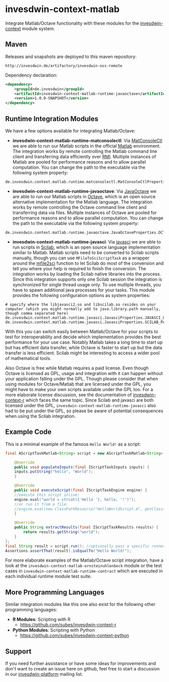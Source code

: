 # invesdwin-context-matlab
Integrate Matlab/Octave functionality with these modules for the [invesdwin-context](https://github.com/subes/invesdwin-context) module system.

## Maven

Releases and snapshots are deployed to this maven repository:
```
http://invesdwin.de/artifactory/invesdwin-oss-remote
```

Dependency declaration:
```xml
<dependency>
	<groupId>de.invesdwin</groupId>
	<artifactId>invesdwin-context-matlab-runtime-javaoctave</artifactId>
	<version>1.0.0-SNAPSHOT</version>
</dependency>
```

## Runtime Integration Modules

We have a few options available for integrating Matlab/Octave:
- **invesdwin-context-matlab-runtime-matconsolectl**: Via [MatConsoleCtl](https://github.com/diffplug/matconsolectl) we are able to run our Matlab scripts in the official [Matlab](https://en.wikipedia.org/wiki/MATLAB) environment. The integration works by remote controlling the Matlab command line client and transferring data efficiently over [RMI](https://en.wikipedia.org/wiki/Java_remote_method_invocation). Multiple instances of Matlab are pooled for performance reasons and to allow parallel computation. You can change the path to the executable via the following system property:
```properties
de.invesdwin.context.matlab.runtime.matconsolectl.MatConsoleCtlProperties.MATLAB_COMMAND=matlab
```
- **invesdwin-context-matlab-runtime-javaoctave**: Via [JavaOctave](https://github.com/prateek/javaoctave) we are able to run our Matlab scripts in [Octave](https://www.gnu.org/software/octave/), which is an open source alternative implementation for the Matlab language. The integration works by remote controlling the Octave command line client and transferring data via files. Multiple instances of Octave are pooled for performance reasons and to allow parallel computation. You can change the path to the executable via the following system property:
```properties
de.invesdwin.context.matlab.runtime.javaoctave.JavaOctaveProperties.OCTAVE_COMMAND=octave
```
- **invesdwin-context-matlab-runtime-javasci**: Via [javasci](https://help.scilab.org/docs/6.0.0/en_US/javasci.html) we are able to run scripts in [Scilab](http://www.scilab.org/), which is an open source language implementation similar to Matlab. Matlab scripts need to be converted to Scilab scripts manually, though you can use `MFileToSciScriptTask` as a wrapper around the [mfile2sci](https://help.scilab.org/docs/6.0.0/en_US/mfile2sci.html) function to let Scilab do most of the conversion and tell you where your help is required to finish the conversion. The integration works by loading the Scilab native libraries into the process. Since this integration supports only one Scilab session the integration is synchronized for single thread usage only. To use mutliple threads, you have to spawn additional java processes for your tasks. This module provides the following configuration options as system properties:
```properties
# specify where the libjavasci2.so and libscilab.so resides on your computer (which you might normally add to java.library.path manually, though comma separated here)
de.invesdwin.context.matlab.runtime.javasci.JavasciProperties.JAVASCI_LIBRARY_PATHS=/usr/lib/jni/,/usr/lib/scilab/
de.invesdwin.context.matlab.runtime.javasci.JavasciProperties.SCILAB_PATH=/usr/share/scilab/
```

With this you can switch easily between Matlab/Octave for your scripts to test for interoperability and decide which implementation provides the best performance for your use case. Notably Matlab takes a long time to start up but has efficient data transfer, while Octave is faster to start up but the data transfer is less efficient. Scilab might be interesting to access a wider pool of mathematical tools.

Also Octave is free while Matlab requires a paid license. Even though Octave is licensed as GPL, usage and integration with it can happen without your application falling under the GPL. Though please consider that when using modules for Octave/Matlab that are licensed under the GPL, you might have to make your own scripts available under the GPL too. For a more elaborate license discussion, see the documentation of [invesdwin-context-r](https://github.com/subes/invesdwin-context-r) which faces the same topic. Since Scilab and javasci are both licensed under the GPL, `invesdwin-context-matlab-runtime-javasci` also had to be put under the GPL, so please be aware of potential consequences when using the Scilab integration.

## Example Code

This is a minimal example of the famous `Hello World!` as a script:

```java
final AScriptTaskMatlab<String> script = new AScriptTaskMatlab<String>() {

    @Override
    public void populateInputs(final IScriptTaskInputs inputs) {
	inputs.putString("hello", "World");
    }

    @Override
    public void executeScript(final IScriptTaskEngine engine) {
	//execute this script inline:
	engine.eval("world = strcat({'Hello '}, hello, '!')");
	//or run it from a file:
	//engine.eval(new ClassPathResource("HelloWorldScript.m", getClass()));
    }

    @Override
    public String extractResults(final IScriptTaskResults results) {
        return results.getString("world");
    }
};
final String result = script.run(); //optionally pass a specific runner as an argument here
Assertions.assertThat(result).isEqualTo("Hello World!");
```

For more elaborate examples of the Matlab/Octave script integration, have a look at the `invesdwin-context-matlab-ornsteinuhlenbeck` module or the test cases in `invesdwin-context-matlab-runtime-contract` which are executed in each individual runtime module test suite.

## More Programming Languages

Similar integration modules like this one also exist for the following other programming languages: 

- **R Modules**: Scripting with R
	- https://github.com/subes/invesdwin-context-r 
- **Python Modules**: Scripting with Python
	- https://github.com/subes/invesdwin-context-python

## Support

If you need further assistance or have some ideas for improvements and don't want to create an issue here on github, feel free to start a discussion in our [invesdwin-platform](https://groups.google.com/forum/#!forum/invesdwin-platform) mailing list.
